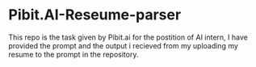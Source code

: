 # Pibit.AI-Reseume-parser
This repo is the task given by Pibit.ai for the postition of AI intern, I have provided the prompt and the output i recieved from my uploading my resume to the prompt in the repository.

